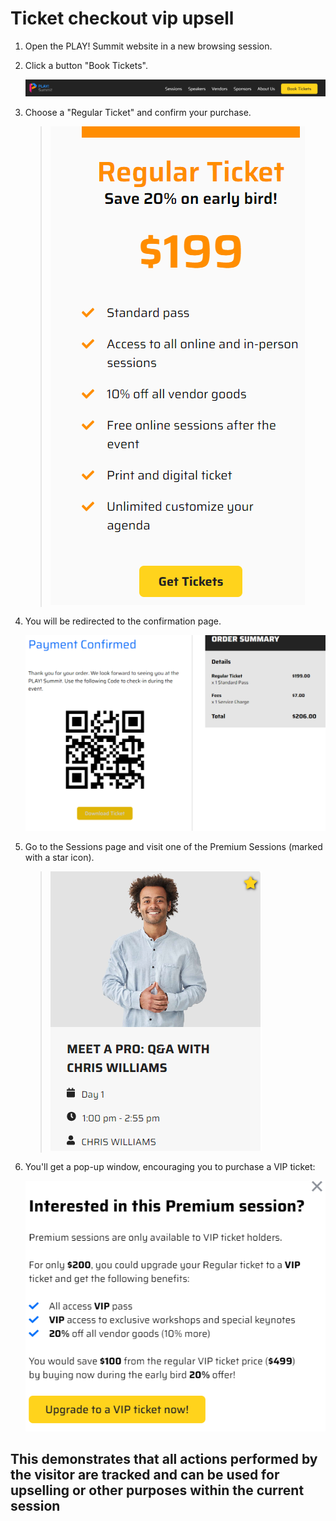 # Ticket checkout vip upsell

1. Open the PLAY! Summit website in a new browsing session. 

1. Click a button "Book Tickets".

    ![Book tickets button](./media/image1.png)

1. Choose a "Regular Ticket" and confirm your purchase.

    > ![Regular ticket](./media/image2.png)

1. You will be redirected to the confirmation page.

    ![Confirmation page](./media/image3.png)

1. Go to the Sessions page and visit one of the Premium Sessions
    (marked with a star icon).

    > ![Premium session](./media/image4.png)

1. You'll get a pop-up window, encouraging you to purchase a VIP
    ticket:

    ![Personalized offer](./media/image5.png)

## This demonstrates that all actions performed by the visitor are tracked and can be used for upselling or other purposes within the current session
